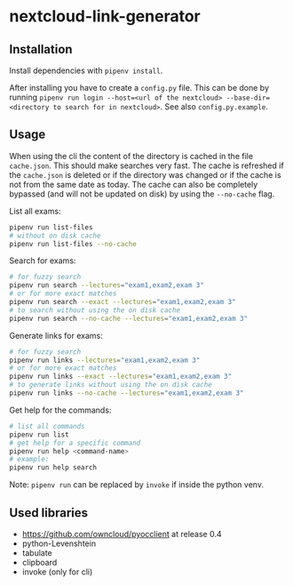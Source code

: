 # nextcloud-link-generator

## Installation

Install dependencies with `pipenv install`.

After installing you have to create a `config.py` file.
This can be done by running `pipenv run login --host=<url of the nextcloud> --base-dir=<directory to search for in nextcloud>`.
See also `config.py.example`.

## Usage

When using the cli the content of the directory is cached in the file `cache.json`.
This should make searches very fast.
The cache is refreshed if the `cache.json` is deleted or if the directory was changed or if the cache is not from the same date as today.
The cache can also be completely bypassed (and will not be updated on disk) by using the `--no-cache` flag.

List all exams:

```bash
pipenv run list-files
# without on disk cache
pipenv run list-files --no-cache
```

Search for exams:

```bash
# for fuzzy search
pipenv run search --lectures="exam1,exam2,exam 3"
# or for more exact matches
pipenv run search --exact --lectures="exam1,exam2,exam 3"
# to search without using the on disk cache
pipenv run search --no-cache --lectures="exam1,exam2,exam 3"
```

Generate links for exams:

```bash
# for fuzzy search
pipenv run links --lectures="exam1,exam2,exam 3"
# or for more exact matches
pipenv run links --exact --lectures="exam1,exam2,exam 3"
# to generate links without using the on disk cache
pipenv run links --no-cache --lectures="exam1,exam2,exam 3"
```

Get help for the commands:

```bash
# list all commands
pipenv run list
# get help for a specific command
pipenv run help <command-name>
# example:
pipenv run help search
```

Note: `pipenv run` can be replaced by `invoke` if inside the python venv.


## Used libraries

  - https://github.com/owncloud/pyocclient at release 0.4
  - python-Levenshtein
  - tabulate
  - clipboard
  - invoke (only for cli)